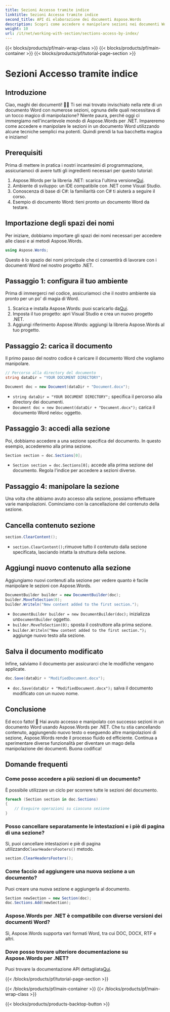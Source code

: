```yaml
---
title: Sezioni Accesso tramite indice
linktitle: Sezioni Accesso tramite indice
second_title: API di elaborazione dei documenti Aspose.Words
description: Scopri come accedere e manipolare sezioni nei documenti Word usando Aspose.Words per .NET. Questa guida passo passo assicura una gestione efficiente dei documenti.
weight: 10
url: /it/net/working-with-section/sections-access-by-index/
---
```


{{< blocks/products/pf/main-wrap-class >}}
{{< blocks/products/pf/main-container >}}
{{< blocks/products/pf/tutorial-page-section >}}

# Sezioni Accesso tramite indice


## Introduzione

Ciao, maghi dei documenti! 🧙‍♂️ Ti sei mai trovato invischiato nella rete di un documento Word con numerose sezioni, ognuna delle quali necessitava di un tocco magico di manipolazione? Niente paura, perché oggi ci immergiamo nell'incantevole mondo di Aspose.Words per .NET. Impareremo come accedere e manipolare le sezioni in un documento Word utilizzando alcune tecniche semplici ma potenti. Quindi prendi la tua bacchetta magica e iniziamo!

## Prerequisiti

Prima di mettere in pratica i nostri incantesimi di programmazione, assicuriamoci di avere tutti gli ingredienti necessari per questo tutorial:

1.  Aspose.Words per la libreria .NET: scarica l'ultima versione[Qui](https://releases.aspose.com/words/net/).
2. Ambiente di sviluppo: un IDE compatibile con .NET come Visual Studio.
3. Conoscenza di base di C#: la familiarità con C# ti aiuterà a seguire il corso.
4. Esempio di documento Word: tieni pronto un documento Word da testare.

## Importazione degli spazi dei nomi

Per iniziare, dobbiamo importare gli spazi dei nomi necessari per accedere alle classi e ai metodi Aspose.Words.

```csharp
using Aspose.Words;
```

Questo è lo spazio dei nomi principale che ci consentirà di lavorare con i documenti Word nel nostro progetto .NET.

## Passaggio 1: configura il tuo ambiente

Prima di immergerci nel codice, assicuriamoci che il nostro ambiente sia pronto per un po' di magia di Word.

1.  Scarica e installa Aspose.Words: puoi scaricarlo da[Qui](https://releases.aspose.com/words/net/).
2. Imposta il tuo progetto: apri Visual Studio e crea un nuovo progetto .NET.
3. Aggiungi riferimento Aspose.Words: aggiungi la libreria Aspose.Words al tuo progetto.

## Passaggio 2: carica il documento

Il primo passo del nostro codice è caricare il documento Word che vogliamo manipolare.

```csharp
// Percorso alla directory del documento
string dataDir = "YOUR DOCUMENT DIRECTORY";

Document doc = new Document(dataDir + "Document.docx");
```

- `string dataDir = "YOUR DOCUMENT DIRECTORY";` specifica il percorso alla directory dei documenti.
- `Document doc = new Document(dataDir + "Document.docx");` carica il documento Word nel`doc` oggetto.

## Passaggio 3: accedi alla sezione

Poi, dobbiamo accedere a una sezione specifica del documento. In questo esempio, accederemo alla prima sezione.

```csharp
Section section = doc.Sections[0];
```

- `Section section = doc.Sections[0];` accede alla prima sezione del documento. Regola l'indice per accedere a sezioni diverse.

## Passaggio 4: manipolare la sezione

Una volta che abbiamo avuto accesso alla sezione, possiamo effettuare varie manipolazioni. Cominciamo con la cancellazione del contenuto della sezione.

## Cancella contenuto sezione

```csharp
section.ClearContent();
```

- `section.ClearContent();`rimuove tutto il contenuto dalla sezione specificata, lasciando intatta la struttura della sezione.

## Aggiungi nuovo contenuto alla sezione

Aggiungiamo nuovi contenuti alla sezione per vedere quanto è facile manipolare le sezioni con Aspose.Words.

```csharp
DocumentBuilder builder = new DocumentBuilder(doc);
builder.MoveToSection(0);
builder.Writeln("New content added to the first section.");
```

- `DocumentBuilder builder = new DocumentBuilder(doc);` inizializza un`DocumentBuilder` oggetto.
- `builder.MoveToSection(0);` sposta il costruttore alla prima sezione.
- `builder.Writeln("New content added to the first section.");` aggiunge nuovo testo alla sezione.

## Salva il documento modificato

Infine, salviamo il documento per assicurarci che le modifiche vengano applicate.

```csharp
doc.Save(dataDir + "ModifiedDocument.docx");
```

- `doc.Save(dataDir + "ModifiedDocument.docx");` salva il documento modificato con un nuovo nome.

## Conclusione

Ed ecco fatto! 🎉 Hai avuto accesso e manipolato con successo sezioni in un documento Word usando Aspose.Words per .NET. Che tu stia cancellando contenuto, aggiungendo nuovo testo o eseguendo altre manipolazioni di sezione, Aspose.Words rende il processo fluido ed efficiente. Continua a sperimentare diverse funzionalità per diventare un mago della manipolazione dei documenti. Buona codifica!

## Domande frequenti

### Come posso accedere a più sezioni di un documento?

È possibile utilizzare un ciclo per scorrere tutte le sezioni del documento.

```csharp
foreach (Section section in doc.Sections)
{
    // Eseguire operazioni su ciascuna sezione
}
```

### Posso cancellare separatamente le intestazioni e i piè di pagina di una sezione?

 Sì, puoi cancellare intestazioni e piè di pagina utilizzando`ClearHeadersFooters()` metodo.

```csharp
section.ClearHeadersFooters();
```

### Come faccio ad aggiungere una nuova sezione a un documento?

Puoi creare una nuova sezione e aggiungerla al documento.

```csharp
Section newSection = new Section(doc);
doc.Sections.Add(newSection);
```

### Aspose.Words per .NET è compatibile con diverse versioni dei documenti Word?

Sì, Aspose.Words supporta vari formati Word, tra cui DOC, DOCX, RTF e altri.

### Dove posso trovare ulteriore documentazione su Aspose.Words per .NET?

 Puoi trovare la documentazione API dettagliata[Qui](https://reference.aspose.com/words/net/).

{{< /blocks/products/pf/tutorial-page-section >}}

{{< /blocks/products/pf/main-container >}}
{{< /blocks/products/pf/main-wrap-class >}}

{{< blocks/products/products-backtop-button >}}
